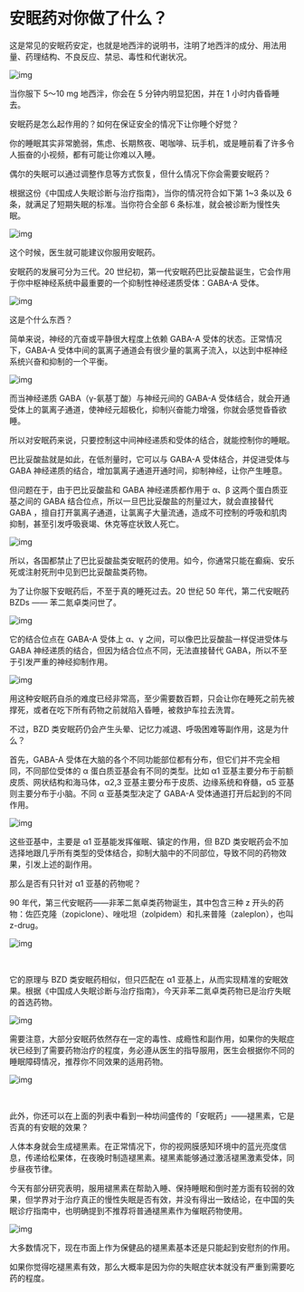 # 安眠药对你做了什么？

这是常见的安眠药安定，也就是地西泮的说明书，注明了地西泮的成分、用法用量、药理结构、不良反应、禁忌、毒性和代谢状况。



![img](https://mmbiz.qpic.cn/mmbiz_jpg/SlOqFKqEO4HtC5qS3p7MKCxyPmiaC6symwIUeksWibETsJEbCSOf1CISjmkt2u5CU0ub6aR9J50jjlnOHvmAQ1MQ/640?wx_fmt=jpeg)



当你服下 5～10 mg 地西泮，你会在 5 分钟内明显犯困，并在 1 小时内昏昏睡去。

 

安眠药是怎么起作用的？如何在保证安全的情况下让你睡个好觉？



你的睡眠其实非常脆弱，焦虑、长期熬夜、喝咖啡、玩手机，或是睡前看了许多令人振奋的小视频，都有可能让你难以入睡。



偶尔的失眠可以通过调整作息等方式恢复，但什么情况下你会需要安眠药？



根据这份《中国成人失眠诊断与治疗指南》，当你的情况符合如下第 1~3 条以及 6 条，就满足了短期失眠的标准。当你符合全部 6 条标准，就会被诊断为慢性失眠。



![img](https://mmbiz.qpic.cn/mmbiz_png/SlOqFKqEO4FQvicakJwRkO5fNlTyt9vH8ms5WljkdrS1tncqRSPsYZCKeNX1wkKLzMKs5E2jkibJMovPjpFaHib0Q/640?wx_fmt=png)



这个时候，医生就可能建议你服用安眠药。



安眠药的发展可分为三代。20 世纪初，第一代安眠药巴比妥酸盐诞生，它会作用于你中枢神经系统中最重要的一个抑制性神经递质受体：GABA-A 受体。



![img](https://mmbiz.qpic.cn/mmbiz_jpg/SlOqFKqEO4FQvicakJwRkO5fNlTyt9vH8h4cibCVUAk224qd8u7kQqf2ZR6lJon2WbmTZyWrp92qzKDhNsdBiac2g/640?wx_fmt=jpeg)



这是个什么东西？



简单来说，神经的亢奋或平静很大程度上依赖 GABA-A 受体的状态。正常情况下，GABA-A 受体中间的氯离子通道会有很少量的氯离子流入，以达到中枢神经系统兴奋和抑制的一个平衡。



![img](https://mmbiz.qpic.cn/mmbiz_jpg/SlOqFKqEO4FQvicakJwRkO5fNlTyt9vH8icTUPq9IfiarJuJm3ba9EbaNic3NV0Xddiao4JqAZzz29DHXBdbic9BxMqg/640?wx_fmt=jpeg)



而当神经递质 GABA（γ-氨基丁酸）与神经元间的 GABA-A 受体结合，就会开通受体上的氯离子通道，使神经元超极化，抑制兴奋能力增强，你就会感觉昏昏欲睡。



所以对安眠药来说，只要控制这中间神经递质和受体的结合，就能控制你的睡眠。



巴比妥酸盐就是如此，在低剂量时，它可以与 GABA-A 受体结合，并促进受体与 GABA 神经递质的结合，增加氯离子通道开通时间，抑制神经，让你产生睡意。



但问题在于，由于巴比妥酸盐和 GABA 神经递质都作用于 α、β 这两个蛋白质亚基之间的 GABA 结合位点，所以一旦巴比妥酸盐的剂量过大，就会直接替代 GABA ，擅自打开氯离子通道，让氯离子大量流通，造成不可控制的呼吸和肌肉抑制，甚至引发呼吸衰竭、休克等症状致人死亡。



![img](https://mmbiz.qpic.cn/mmbiz_jpg/SlOqFKqEO4HtC5qS3p7MKCxyPmiaC6symGXS4seeuiaQYFfqpMBIAw0bEGkkv36JnJc8o7iaKQobDfcf2qD74dJog/640?wx_fmt=jpeg)



所以，各国都禁止了巴比妥酸盐类安眠药的使用。如今，你通常只能在癫痫、安乐死或注射死刑中见到巴比妥酸盐类药物。



为了让你服下安眠药后，不至于真的睡死过去。20 世纪 50 年代，第二代安眠药 BZDs —— 苯二氮卓类问世了。



![img](https://mmbiz.qpic.cn/mmbiz_png/SlOqFKqEO4FQvicakJwRkO5fNlTyt9vH8C6ibU9Z1SQeI5BM6GLal4uVO5DHtTIGDmicadZMOSthadd9TNPOSrr7Q/640?wx_fmt=png)



它的结合位点在 GABA-A 受体上 α、γ 之间，可以像巴比妥酸盐一样促进受体与 GABA 神经递质的结合，但因为结合位点不同，无法直接替代 GABA，所以不至于引发严重的神经抑制作用。



![img](https://mmbiz.qpic.cn/mmbiz_png/SlOqFKqEO4FQvicakJwRkO5fNlTyt9vH8Mpd6yJXFTicLgibBSw6S8hNSkSPpRr8rPEicwrcdLgQVMXETRqdFwXHRg/640?wx_fmt=png)

  

用这种安眠药自杀的难度已经非常高，至少需要数百颗，只会让你在睡死之前先被撑死，或者在吃下所有药物之前就陷入昏睡，被救护车拉去洗胃。



不过，BZD 类安眠药仍会产生头晕、记忆力减退、呼吸困难等副作用，这是为什么？



首先，GABA-A 受体在大脑的各个不同功能部位都有分布，但它们并不完全相同，不同部位受体的 α 蛋白质亚基会有不同的类型。比如 α1 亚基主要分布于前额皮质、网状结构和海马体，α2,3 亚基主要分布于皮质、边缘系统和脊髓，α5 亚基则主要分布于小脑。不同 α 亚基类型决定了 GABA-A 受体通道打开后起到的不同作用。



![img](https://mmbiz.qpic.cn/mmbiz_jpg/SlOqFKqEO4HtC5qS3p7MKCxyPmiaC6symGJ3ZfekqCFWFzEb19dMDwLbslpRw14aqp63yMykT5Ptm1EnBAv5fnA/640?wx_fmt=jpeg)



这些亚基中，主要是 α1 亚基能发挥催眠、镇定的作用，但 BZD 类安眠药会不加选择地跟几乎所有类型的受体结合，抑制大脑中的不同部位，导致不同的药物效果，引发上述的副作用。



那么是否有只针对 α1 亚基的药物呢？



90 年代，第三代安眠药——非苯二氮卓类药物诞生，其中包含三种 z 开头的药物：佐匹克隆（zopiclone）、唑吡坦（zolpidem）和扎来普隆（zaleplon），也叫 z-drug。



![img](https://mmbiz.qpic.cn/mmbiz_jpg/SlOqFKqEO4FQvicakJwRkO5fNlTyt9vH8A67AJwrenibPsaHDSM6BhiblDdvUbZZllD8yibtfeSQpLriciahaAEtFhRg/640?wx_fmt=jpeg)

​      

它的原理与 BZD 类安眠药相似，但只匹配在 α1 亚基上，从而实现精准的安眠效果。根据《中国成人失眠诊断与治疗指南》，今天非苯二氮卓类药物已是治疗失眠的首选药物。



![img](https://mmbiz.qpic.cn/mmbiz_jpg/SlOqFKqEO4FQvicakJwRkO5fNlTyt9vH893ne2Ll5RTAZqE7o1X2o0WHCkxicX9DxoicQqNLDIia5WFYSFhQEyfn9A/640?wx_fmt=jpeg)



需要注意，大部分安眠药依然存在一定的毒性、成瘾性和副作用，如果你的失眠症状已经到了需要药物治疗的程度，务必遵从医生的指导服用，医生会根据你不同的睡眠障碍情况，推荐你不同效果的适用药物。



![img](https://mmbiz.qpic.cn/mmbiz_png/SlOqFKqEO4FQvicakJwRkO5fNlTyt9vH8iayOJsDDIaz9u2C62LcO38l3PwLxFK9JUYqZ58mVseBPEjkoic3gBQhA/640?wx_fmt=png)

​      

此外，你还可以在上面的列表中看到一种坊间盛传的「安眠药」——褪黑素，它是否真的有安眠的效果？



人体本身就会生成褪黑素。在正常情况下，你的视网膜感知环境中的蓝光亮度信息，传递给松果体，在夜晚时制造褪黑素。褪黑素能够通过激活褪黑激素受体，同步昼夜节律。



今天有部分研究表明，服用褪黑素在帮助入睡、保持睡眠和倒时差方面有较弱的效果，但学界对于治疗真正的慢性失眠是否有效，并没有得出一致结论，在中国的失眠诊疗指南中，也明确提到不推荐将普通褪黑素作为催眠药物使用。



![img](https://mmbiz.qpic.cn/mmbiz_jpg/SlOqFKqEO4FQvicakJwRkO5fNlTyt9vH8Xy6J2PJdXToCwAVOiaASdHXGklT82xZ7NOmb1stxSxKMPBx8GiclRjRg/640?wx_fmt=jpeg)

  

大多数情况下，现在市面上作为保健品的褪黑素基本还是只能起到安慰剂的作用。



如果你觉得吃褪黑素有效，那么大概率是因为你的失眠症状本就没有严重到需要吃药的程度。